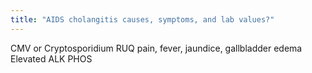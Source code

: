 ```yaml
---
title: "AIDS cholangitis causes, symptoms, and lab values?"
---
```

CMV or Cryptosporidium
RUQ pain, fever, jaundice, gallbladder edema
Elevated ALK PHOS

